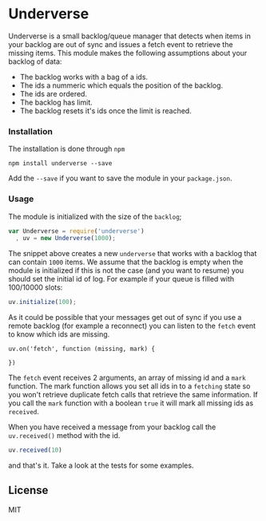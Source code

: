 # Underverse

Underverse is a small backlog/queue manager that detects when items in your
backlog are out of sync and issues a fetch event to retrieve the missing items.
This module makes the following assumptions about your backlog of data:

- The backlog works with a bag of a ids.
- The ids a nummeric which equals the position of the backlog.
- The ids are ordered.
- The backlog has limit.
- The backlog resets it's ids once the limit is reached.

### Installation

The installation is done through `npm`

```
npm install underverse --save
```

Add the `--save` if you want to save the module in your `package.json`.

### Usage

The module is initialized with the size of the `backlog`;

```js
var Underverse = require('underverse')
  , uv = new Underverse(1000);
```

The snippet above creates a new `underverse` that works with a backlog that
can contain `1000` items. We assume that the backlog is empty when the module is
initialized if this is not the case (and you want to resume) you should set the
initial id of log. For example if your queue is filled with 100/10000 slots:

```js
uv.initialize(100);
```

As it could be possible that your messages get out of sync if you use a remote
backlog (for example a reconnect) you can listen to the `fetch` event to know
which ids are missing.

```
uv.on('fetch', function (missing, mark) {

})
```

The `fetch` event receives 2 arguments, an array of missing id and a `mark`
function. The mark function allows you set all ids in to a `fetching` state so
you won't retrieve duplicate fetch calls that retrieve the same information. If
you call the `mark` function with a boolean `true` it will mark all missing
ids as `received`.

When you have received a message from your backlog call the `uv.received()`
method with the id.

```js
uv.received(10)
```

and that's it. Take a look at the tests for some examples.

## License

MIT
